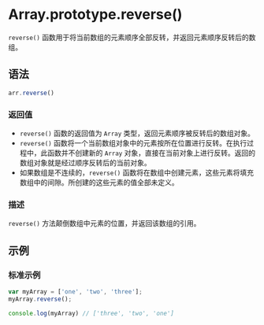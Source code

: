 # Array.prototype.reverse()

`reverse()` 函数用于将当前数组的元素顺序全部反转，并返回元素顺序反转后的数组。

## 语法

```javascript
arr.reverse()
```

### 返回值

- `reverse()` 函数的返回值为 `Array` 类型，返回元素顺序被反转后的数组对象。
- `reverse()` 函数将一个当前数组对象中的元素按所在位置进行反转。在执行过程中，此函数并不创建新的 `Array` 对象，直接在当前对象上进行反转。返回的数组对象就是经过顺序反转后的当前对象。
- 如果数组是不连续的，`reverse()` 函数将在数组中创建元素，这些元素将填充数组中的间隙。所创建的这些元素的值全部未定义。

### 描述

`reverse()` 方法颠倒数组中元素的位置，并返回该数组的引用。

## 示例

### 标准示例

```javascript
var myArray = ['one', 'two', 'three'];
myArray.reverse(); 

console.log(myArray) // ['three', 'two', 'one']
```

